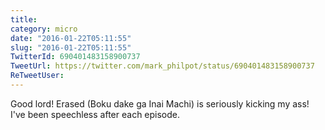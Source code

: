 ```yaml
---
title: 
category: micro
date: "2016-01-22T05:11:55"
slug: "2016-01-22T05:11:55"
TwitterId: 690401483158900737
TweetUrl: https://twitter.com/mark_philpot/status/690401483158900737
ReTweetUser: 
---
```


Good lord! Erased (Boku dake ga Inai Machi) is seriously kicking my ass! I've been speechless after each episode.